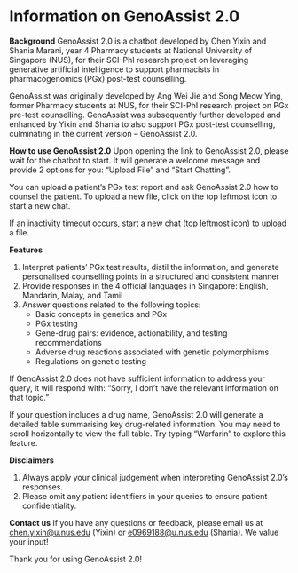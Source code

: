 # Information on GenoAssist 2.0

**Background**
GenoAssist 2.0 is a chatbot developed by Chen Yixin and Shania Marani, year 4 Pharmacy students at National University of Singapore (NUS), for their SCI-PhI research project on leveraging generative artificial intelligence to support pharmacists in pharmacogenomics (PGx) post-test counselling.

GenoAssist was originally developed by Ang Wei Jie and Song Meow Ying, former Pharmacy students at NUS, for their SCI-PhI research project on PGx pre-test counselling. GenoAssist was subsequently further developed and enhanced by Yixin and Shania to also support PGx post-test counselling, culminating in the current version – GenoAssist 2.0.

**How to use GenoAssist 2.0**
Upon opening the link to GenoAssist 2.0, please wait for the chatbot to start. It will generate a welcome message and provide 2 options for you: “Upload File” and “Start Chatting”. 

You can upload a patient’s PGx test report and ask GenoAssist 2.0 how to counsel the patient. To upload a new file, click on the top leftmost icon to start a new chat.

If an inactivity timeout occurs, start a new chat (top leftmost icon) to upload a file.

**Features**
1. Interpret patients’ PGx test results, distil the information, and generate personalised counselling points in a structured and consistent manner
2. Provide responses in the 4 official languages in Singapore: English, Mandarin, Malay, and Tamil
3. Answer questions related to the following topics:
    + Basic concepts in genetics and PGx
    + PGx testing
    + Gene-drug pairs: evidence, actionability, and testing recommendations
    + Adverse drug reactions associated with genetic polymorphisms
    + Regulations on genetic testing

If GenoAssist 2.0 does not have sufficient information to address your query, it will respond with: “Sorry, I don’t have the relevant information on that topic.”

If your question includes a drug name, GenoAssist 2.0 will generate a detailed table summarising key drug-related information. You may need to scroll horizontally to view the full table. Try typing “Warfarin” to explore this feature.

**Disclaimers**
1. Always apply your clinical judgement when interpreting GenoAssist 2.0’s responses.
2. Please omit any patient identifiers in your queries to ensure patient confidentiality.

**Contact us**
If you have any questions or feedback, please email us at chen.yixin@u.nus.edu (Yixin) or e0969188@u.nus.edu (Shania). We value your input!

Thank you for using GenoAssist 2.0!